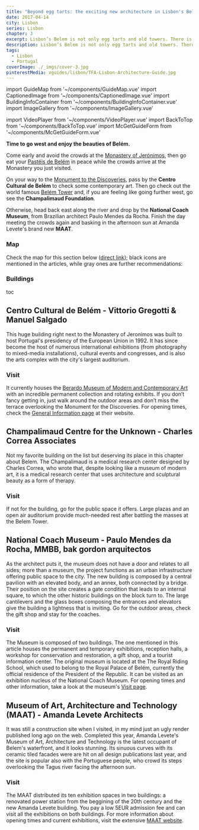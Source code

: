```yaml
---
title: "Beyond egg tarts: the exciting new architecture in Lisbon's Belém neighborhood"
date: 2017-04-14
city: Lisbon
series: Lisbon
chapter: 3
excerpt: Lisbon’s Belem is not only egg tarts and old towers. There is great new architecture happening in the area along the river Tagus.
description: Lisbon’s Belem is not only egg tarts and old towers. There is great new architecture happening in the area along the river Tagus.
tags:
  - Lisbon
  - Portugal
coverImage: ./_imgs/cover-3.jpg
pinterestMedia: vguides/lisbon/TFA-Lisbon-Architecture-Guide.jpg
---
```

import GuideMap from '~/components/GuideMap.vue'
import CaptionedImage from '~/components/CaptionedImage.vue'
import BuildingInfoContainer from '~/components/BuildingInfoContainer.vue'
import ImageGallery from '~/components/ImageGallery.vue'

import VideoPlayer from '~/components/VideoPlayer.vue'
import BackToTop from '~/components/BackToTop.vue'
import McGetGuideForm from '~/components/McGetGuideForm.vue' 

**Time to go west and enjoy the beauties of Belém.**

Come early and avoid the crowds at the [Monastery of Jerónimos](http://www.mosteirojeronimos.pt), then go eat your [Pastéis de Belém](https://www.tripadvisor.com/Restaurant_Review-g189158-d939704-Reviews-Pasteis_de_Belem-Lisbon_Lisbon_District_Central_Portugal.html) in peace while the crowds arrive at the Monastery you just visited.

On your way to the [Monument to the Discoveries](http://www.lisbon-tourism.com/en/lisbon-attractions/historical-edifices-and-monuments-in-lisbon/monument-to-the-discoveries.html), pass by the **Centro Cultural de Belém** to check some contemporary art. Then go check out the world famous [Belém Tower](http://www.torrebelem.pt) and, if you are feeling like going further west, go see the **Champalimaud Foundation**.

Otherwise, head back east along the river and drop by the **National Coach Museum**, from Brazilian architect Paulo Mendes da Rocha. Finish the day meeting the crowds again and basking in the afternoon sun at Amanda Levete's brand new **MAAT**.

### Map

Check the map for this section below ([direct link](https://drive.google.com/open?id=1jSYGUA8MsMypOlW3bwUlqL-eAE8&usp=sharing)); black icons are mentioned in the articles, while gray ones are further recommendations:

<guide-map title="Architecture Map of Lisbon - Part 3" map="https://www.google.com/maps/d/u/1/embed?mid=1jSYGUA8MsMypOlW3bwUlqL-eAE8" />

### Buildings

toc

## Centro Cultural de Belém - Vittorio Gregotti & Manuel Salgado

<captioned-image alt="Centro Cultural de Belem" caption="By João Carvalho (Own work)" imgFile="/guides/lisbon/Centro_Cultural_de_Belem.jpg"/>

This huge building right next to the Monastery of Jeronimos was built to host Portugal's presidency of the European Union in 1992. It has since become the host of numerous international exhibitions (from photography to mixed-media installations), cultural events and congresses, and is also the arts complex with the city's largest auditorium.

### Visit

It currently houses the [Berardo Museum of Modern and Contemporary Art](http://www.museuberardo.com/) with an incredible permanent collection and rotating exhibits. If you don’t fancy getting in, just walk around the outdoor areas and don’t miss the terrace overlooking the Monument for the Discoveries. For opening times, check the [General Information page](https://www.ccb.pt/Default/en/Homepage/GeneralInformation) at their website.

<image-gallery folder="/guides/lisbon/" prefix="ccb" :num-imgs="3"/>

<building-info-container id=17 />

## Champalimaud Centre for the Unknown - Charles Correa Associates

<captioned-image alt="Campalimaud Center for the Unknown" caption="By Carlos Luis M C da Cruz (Own work)" imgFile="/guides/lisbon/Champalimaud_Centre_for_the_Unknown__2821_29.jpg"/>

Not my favorite building on the list but deserving its place in this chapter about Belem. The Champalimaud is a medical research center designed by Charles Correa, who wrote that, despite looking like a museum of modern art, it is a medical research center that uses architecture and sculptural beauty as a form of therapy.

### Visit

If not for the building, go for the public space it offers. Large plazas and an open air auditorium provide much-needed rest after battling the masses at the Belem Tower.

<building-info-container id=18 />

## National Coach Museum - Paulo Mendes da Rocha, MMBB, bak gordon arquitectos

<captioned-image alt="National Coach Museum" caption="National Coach Museum's inner plaza" imgFile="/guides/lisbon/150717-163945-belem-DSC06500.jpg"/>

As the architect puts it, the museum does not have a door and relates to all sides; more than a museum, the project functions as an urban infrastructure offering public space to the city. The new building is composed by a central pavilion with an elevated body, and an annex, both connected by a bridge. Their position on the site creates a gate condition that leads to an internal square, to which the other historic buildings on the block turn to. The large cantilevers and the glass boxes composing the entrances and elevators give the building a lightness that is inviting. Go for the outdoor areas, check the gift shop and stay for the coaches.

### Visit

The Museum is composed of two buildings. The one mentioned in this article houses the permanent and temporary exhibitions, reception halls, a workshop for conservation and restoration, a gift shop, and a tourist information center. The original museum is located at the The Royal Riding School, which used to belong to the Royal Palace of Belém, currently the official residence of the President of the Republic. It can be visited as an exhibition nucleus of the National Coach Museum. For opening times and other information, take a look at the museum's [Visit page](http://museudoscoches.pt/en/visite/).

<image-gallery folder="/guides/lisbon/" prefix="coches" :imgs="6"/>

<building-info-container id=19 />

## Museum of Art, Architecture and Technology (MAAT) - Amanda Levete Architects

<captioned-image alt="MAAT" caption="© Francisco Nogueira" imgFile="/guides/lisbon/AL_A_MAAT_Francisco_Nogueira__01.jpg"/>

It was still a construction site when I visited, in my mind just an ugly render published long ago on the web. Completed this year, Amanda Levete's Museum of Art, Architecture and Technology is the latest occupant of Belem's waterfront, and it looks stunning. Its sinuous curves with its ceramic tiled facades were are hit on all design publications last year, and the site is popular also with the Portuguese people, who crowd its steps overlooking the Tagus river facing the afternoon sun.

### Visit

The MAAT distributed its ten exhibition spaces in two buildings: a renovated power station from the beggining of the 20th century and the new Amanda Levete building. You pay a low 5EUR admission fee and can visit all the exhibitions on both buildings. For more information about opening times and current exhibitions, visit the extensive [MAAT website](https://www.maat.pt/en).

<building-info-container id=20 />

<mc-get-guide-form guide="Lisbon"/>
